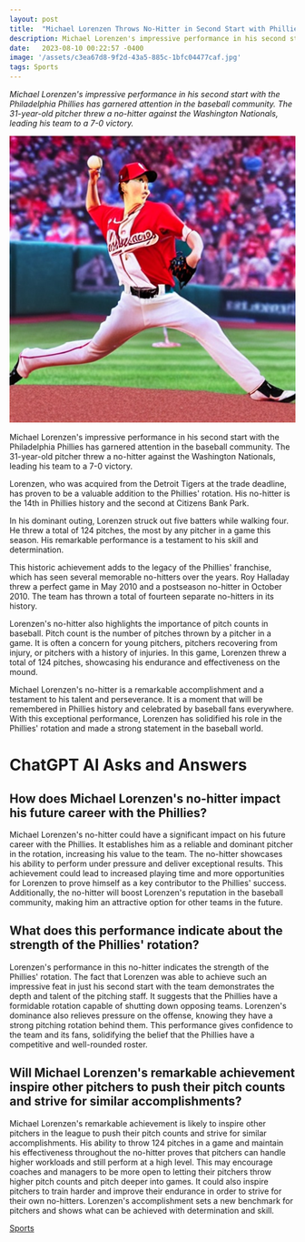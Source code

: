 ```yaml
---
layout: post
title:  "Michael Lorenzen Throws No-Hitter in Second Start with Phillies"
description: Michael Lorenzen's impressive performance in his second start with the Philadelphia Phillies has garnered attention in the baseball community. The 31-year-old pitcher threw a no-hitter against the Washington Nationals, leading his team to a 7-0 victory.
date:   2023-08-10 00:22:57 -0400
image: '/assets/c3ea67d8-9f2d-43a5-885c-1bfc04477caf.jpg'
tags: Sports
---
```

*Michael Lorenzen's impressive performance in his second start with the Philadelphia Phillies has garnered attention in the baseball community. The 31-year-old pitcher threw a no-hitter against the Washington Nationals, leading his team to a 7-0 victory.*

![cartoon style image of Michael Lorenzen, throwing impressive no-hitter on the baseball game that has at Citizens Bank Park](/assets/c3ea67d8-9f2d-43a5-885c-1bfc04477caf.jpg "Michael Lorenzen Throws No-Hitter in Second Start with Phillies")

Michael Lorenzen's impressive performance in his second start with the Philadelphia Phillies has garnered attention in the baseball community. The 31-year-old pitcher threw a no-hitter against the Washington Nationals, leading his team to a 7-0 victory.

Lorenzen, who was acquired from the Detroit Tigers at the trade deadline, has proven to be a valuable addition to the Phillies' rotation. His no-hitter is the 14th in Phillies history and the second at Citizens Bank Park.

In his dominant outing, Lorenzen struck out five batters while walking four. He threw a total of 124 pitches, the most by any pitcher in a game this season. His remarkable performance is a testament to his skill and determination.

This historic achievement adds to the legacy of the Phillies' franchise, which has seen several memorable no-hitters over the years. Roy Halladay threw a perfect game in May 2010 and a postseason no-hitter in October 2010. The team has thrown a total of fourteen separate no-hitters in its history.

Lorenzen's no-hitter also highlights the importance of pitch counts in baseball. Pitch count is the number of pitches thrown by a pitcher in a game. It is often a concern for young pitchers, pitchers recovering from injury, or pitchers with a history of injuries. In this game, Lorenzen threw a total of 124 pitches, showcasing his endurance and effectiveness on the mound.

Michael Lorenzen's no-hitter is a remarkable accomplishment and a testament to his talent and perseverance. It is a moment that will be remembered in Phillies history and celebrated by baseball fans everywhere. With this exceptional performance, Lorenzen has solidified his role in the Phillies' rotation and made a strong statement in the baseball world.


# ChatGPT AI Asks and Answers
## How does Michael Lorenzen's no-hitter impact his future career with the Phillies?
Michael Lorenzen's no-hitter could have a significant impact on his future career with the Phillies. It establishes him as a reliable and dominant pitcher in the rotation, increasing his value to the team. The no-hitter showcases his ability to perform under pressure and deliver exceptional results. This achievement could lead to increased playing time and more opportunities for Lorenzen to prove himself as a key contributor to the Phillies' success. Additionally, the no-hitter will boost Lorenzen's reputation in the baseball community, making him an attractive option for other teams in the future.

## What does this performance indicate about the strength of the Phillies' rotation?
Lorenzen's performance in this no-hitter indicates the strength of the Phillies' rotation. The fact that Lorenzen was able to achieve such an impressive feat in just his second start with the team demonstrates the depth and talent of the pitching staff. It suggests that the Phillies have a formidable rotation capable of shutting down opposing teams. Lorenzen's dominance also relieves pressure on the offense, knowing they have a strong pitching rotation behind them. This performance gives confidence to the team and its fans, solidifying the belief that the Phillies have a competitive and well-rounded roster.

## Will Michael Lorenzen's remarkable achievement inspire other pitchers to push their pitch counts and strive for similar accomplishments?
Michael Lorenzen's remarkable achievement is likely to inspire other pitchers in the league to push their pitch counts and strive for similar accomplishments. His ability to throw 124 pitches in a game and maintain his effectiveness throughout the no-hitter proves that pitchers can handle higher workloads and still perform at a high level. This may encourage coaches and managers to be more open to letting their pitchers throw higher pitch counts and pitch deeper into games. It could also inspire pitchers to train harder and improve their endurance in order to strive for their own no-hitters. Lorenzen's accomplishment sets a new benchmark for pitchers and shows what can be achieved with determination and skill.


[Sports](/tags/Sports)